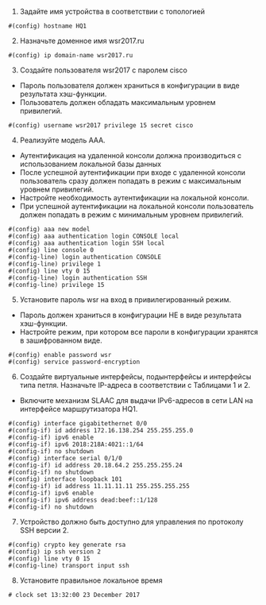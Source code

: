1. Задайте имя устройства в соответствии с топологией
```
#(config) hostname HQ1
```
2. Назначьте доменное имя wsr2017.ru
```
#(config) ip domain-name wsr2017.ru
```
3. Создайте пользователя wsr2017 с паролем cisco
  - Пароль пользователя должен храниться в конфигурации в виде результата хэш-функции.
  - Пользователь должен обладать максимальным уровнем привилегий.
```
#(config) username wsr2017 privilege 15 secret cisco
```
4. Реализуйте модель AAA.
  - Аутентификация на удаленной консоли должна производиться с использованием локальной базы данных
  - После успешной аутентификации при входе с удаленной консоли пользователь сразу должен попадать в режим с максимальным уровнем привилегий.
  - Настройте необходимость аутентификации на локальной консоли.
  - При успешной аутентификации на локальной консоли пользователь должен попадать в режим с минимальным уровнем привилегий.
```
#(config) aaa new model
#(config) aaa authentication login CONSOLE local
#(config) aaa authentication login SSH local
#(config) line console 0
#(config-line) login authentication CONSOLE
#(config-line) privilege 1
#(config) line vty 0 15
#(config-line) login authentication SSH
#(config-line) privilege 15
```
5. Установите пароль wsr на вход в привилегированный режим. 
  - Пароль должен храниться в конфигурации НЕ в виде результата хэш-функции.
  - Настройте режим, при котором все пароли в конфигурации хранятся в зашифрованном виде.
```
#(config) enable password wsr
#(config) service password-encryption
```
6. Cоздайте виртуальные интерфейсы, подынтерфейсы и интерфейсы типа петля. Назначьте IP-адреса в соответствии с Таблицами 1 и 2.
  - Включите механизм SLAAC для выдачи IPv6-адресов в сети LAN на интерфейсе маршрутизатора HQ1.
```
#(config) interface gigabitethernet 0/0
#(config-if) id address 172.16.138.254 255.255.255.0
#(config-if) ipv6 enable
#(config-if) ipv6 2018:218A:4021::1/64
#(config-if) no shutdown
#(config) interface serial 0/1/0
#(config-if) id address 20.18.64.2 255.255.255.24
#(config-if) no shutdown
#(config) interface loopback 101
#(config-if) id address 11.11.11.11 255.255.255.255
#(config-if) ipv6 enable
#(config-if) ipv6 address dead:beef::1/128
#(config-if) no shutdown
```
7. Устройство должно быть доступно для управления по протоколу SSH версии 2.
```
#(config) crypto key generate rsa
#(config) ip ssh version 2
#(config) line vty 0 15
#(config-line) transport input ssh
```
8. Установите правильное локальное время
```
# clock set 13:32:00 23 December 2017
```
